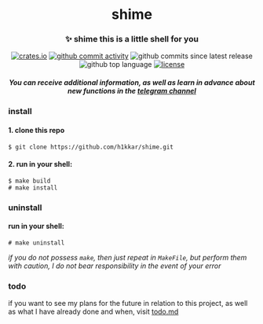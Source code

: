 <div align="center">
    <h1>shime</h1>
    <h3>✨ <strong>shime this is a little shell for you</strong></h3>
    <a href="https://crates.io/crates/shime"><img alt="crates.io" src="https://img.shields.io/crates/v/shime.svg"></a>
    <a href="https://github.com/h1kkar/shime/commits/main"><img alt="github commit activity" src="https://img.shields.io/github/commit-activity/t/h1kkar/shime"></a>
    <img alt="github commits since latest release" src="https://img.shields.io/github/commits-since/h1kkar/shime/latest/main">
    <img alt="github top language" src="https://img.shields.io/github/languages/top/h1kkar/shime">
    <a href="https://github.com/h1kkar/shime/blob/main/LICENSE"><img alt="license" src="https://img.shields.io/github/license/h1kkar/shime"></a>
    <h5>You can receive additional information, as well as learn in advance about new functions in the <a href="https://shime_rust.t.me">telegram channel</a></h5>
</div>


### install
#### 1. clone this repo
```
$ git clone https://github.com/h1kkar/shime.git
```
#### 2. run in your shell:
```
$ make build
# make install
```
### uninstall
#### run in your shell:
```
# make uninstall
```

*if you do not possess `make`, then just repeat in `MakeFile`, but perform them with caution, I do not bear responsibility in the event of your error*

### todo
if you want to see my plans for the future in relation to this project, as well as what I have already done and when, visit [todo.md](https://github.com/h1kkar/shime/blob/main/todo.md)